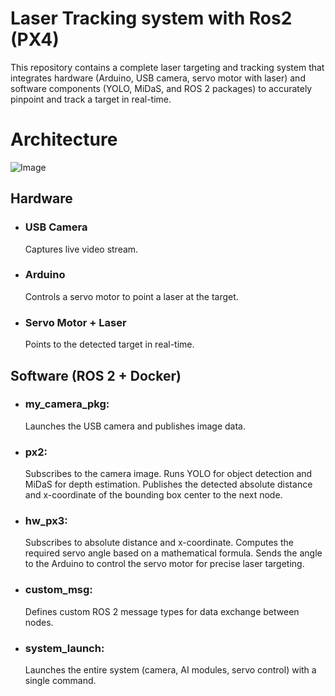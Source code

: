# Laser Tracking system with Ros2 (PX4)

This repository contains a complete laser targeting and tracking system that integrates hardware (Arduino, USB camera, servo motor with laser) and software components (YOLO, MiDaS, and ROS 2 packages) to accurately pinpoint and track a target in real-time.

# Architecture
![Image](https://github.com/user-attachments/assets/22641f82-c14b-4e4d-9b5c-702fb662a141)

## Hardware
- ### USB Camera

  Captures live video stream.
- ### Arduino

  Controls a servo motor to point a laser at the target.
- ### Servo Motor + Laser

  Points to the detected target in real-time.

## Software (ROS 2 + Docker)
- ### my_camera_pkg:

  Launches the USB camera and publishes image data.
- ### px2:

  Subscribes to the camera image. Runs YOLO for object detection and MiDaS for depth estimation. Publishes the detected absolute distance and x-coordinate of the bounding box center to the next node.
- ### hw_px3:

  Subscribes to absolute distance and x-coordinate. Computes the required servo angle based on a mathematical formula. Sends the angle to the Arduino to control the servo motor for precise laser targeting.
- ### custom_msg:

  Defines custom ROS 2 message types for data exchange between nodes.

- ### system_launch:

  Launches the entire system (camera, AI modules, servo control) with a single command.

